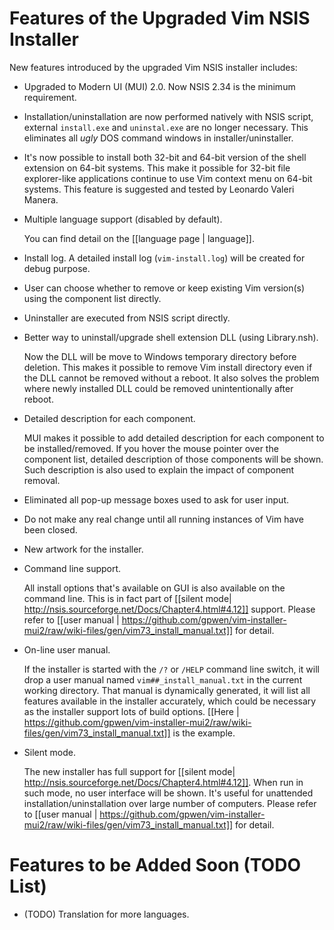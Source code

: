 # Features of the Upgraded Vim NSIS Installer

New features introduced by the upgraded Vim NSIS installer includes:

* Upgraded to Modern UI (MUI) 2.0.  Now NSIS 2.34 is the minimum
  requirement.

* Installation/uninstallation are now performed natively with NSIS script,
  external `install.exe` and `uninstal.exe` are no longer necessary.  This
  eliminates all _ugly_ DOS command windows in installer/uninstaller.

* It's now possible to install both 32-bit and 64-bit version of the shell
  extension on 64-bit systems.  This make it possible for 32-bit file
  explorer-like applications continue to use Vim context menu on 64-bit
  systems.  This feature is suggested and tested by Leonardo Valeri Manera.

* Multiple language support (disabled by default).

  You can find detail on the [[language page | language]].

* Install log.  A detailed install log (`vim-install.log`) will be created for
  debug purpose.

* User can choose whether to remove or keep existing Vim version(s) using the
  component list directly.

* Uninstaller are executed from NSIS script directly.

* Better way to uninstall/upgrade shell extension DLL (using Library.nsh).

  Now the DLL will be move to Windows temporary directory before deletion.
  This makes it possible to remove Vim install directory even if the DLL
  cannot be removed without a reboot.  It also solves the problem where newly
  installed DLL could be removed unintentionally after reboot.

* Detailed description for each component.

  MUI makes it possible to add detailed description for each
  component to be installed/removed.  If you hover the mouse pointer
  over the component list, detailed description of those components
  will be shown.  Such description is also used to explain the
  impact of component removal.

* Eliminated all pop-up message boxes used to ask for user input.

* Do not make any real change until all running instances of Vim have been
  closed.

* New artwork for the installer.

* Command line support.

  All install options that's available on GUI is also available on the command
  line.  This is in fact part of [[silent mode|
  http://nsis.sourceforge.net/Docs/Chapter4.html#4.12]] support.  Please refer
  to [[user manual |
  https://github.com/gpwen/vim-installer-mui2/raw/wiki-files/gen/vim73_install_manual.txt]]
  for detail.

* On-line user manual.

  If the installer is started with the `/?` or `/HELP` command line switch, it
  will drop a user manual named `vim##_install_manual.txt` in the current
  working directory.  That manual is dynamically generated, it will list all
  features available in the installer accurately, which could be necessary as
  the installer support lots of build options.
  [[Here |
  https://github.com/gpwen/vim-installer-mui2/raw/wiki-files/gen/vim73_install_manual.txt]]
  is the example.

* Silent mode.

  The new installer has full support for [[silent mode|
  http://nsis.sourceforge.net/Docs/Chapter4.html#4.12]].  When run in such
  mode, no user interface will be shown.  It's useful for unattended
  installation/uninstallation over large number of computers.  Please refer
  to [[user manual |
  https://github.com/gpwen/vim-installer-mui2/raw/wiki-files/gen/vim73_install_manual.txt]]
  for detail.

# Features to be Added Soon (TODO List)

* (TODO) Translation for more languages.
